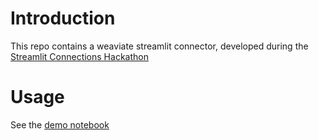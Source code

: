 # Introduction

This repo contains a weaviate streamlit connector, developed during the [Streamlit Connections Hackathon](https://discuss.streamlit.io/t/connections-hackathon/47574)

# Usage

See the [demo notebook](./notebooks/01_demo.ipynb)